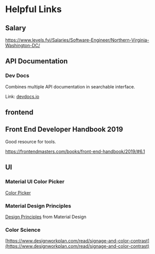# Helpful Links

## Salary
https://www.levels.fyi/Salaries/Software-Engineer/Northern-Virginia-Washington-DC/

## API Documentation

### Dev Docs
Combines multiple API documentation in searchable interface.

Link: [devdocs.io](https://devdocs.io/)

## frontend

## Front End Developer Handbook 2019
Good resource for tools.

https://frontendmasters.com/books/front-end-handbook/2019/#6.1

## UI

### Material UI Color Picker

[Color Picker](https://material.io/resources/color/#!/?view.left=1&view.right=0&primary.color=FFEB3B&secondary.color=000000)

### Material Design Principles
[Design Principles](https://material.io/design/introduction/#principles) from Material Design

### Color Science
[https://www.designworkplan.com/read/signage-and-color-contrast](https://www.designworkplan.com/read/signage-and-color-contrast)
